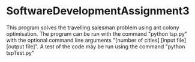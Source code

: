 # SoftwareDevelopmentAssignment3
This program solves the travelling salesman problem using ant colony optimisation.
The program can be run with the command "python tsp.py" with the optional command line arguments "[number of cities] [input file] [output file]".
A test of the code may be run using the command "python tspTest.py"
